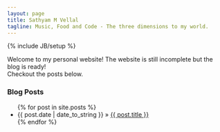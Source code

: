 ```yaml
---
layout: page
title: Sathyam M Vellal
tagline: Music, Food and Code - The three dimensions to my world.
---
```

{% include JB/setup %}

Welcome to my personal website! The website is still incomplete but the blog is ready!  
Checkout the posts below.

### Blog Posts
<ul class="posts">
  {% for post in site.posts %}
    <li><span>{{ post.date | date_to_string }}</span> &raquo; <a href="{{ BASE_PATH }}{{ post.url }}">{{ post.title }}</a></li>
  {% endfor %}
</ul>
